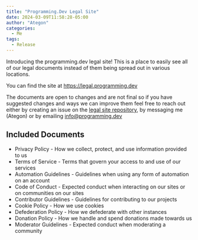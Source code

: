 ```yaml
---
title: "Programming.Dev Legal Site"
date: 2024-03-09T11:58:28-05:00
author: "Ategon"
categories:
  - Me
tags:
  - Release
---
```


Introducing the programming.dev legal site! This is a place to easily see all of our legal documents instead of them being spread out in various locations.

You can find the site at https://legal.programming.dev

The documents are open to changes and are not final so if you have suggested changes and ways we can improve them feel free to reach out either by creating an issue on the [legal site repository](https://git.programming.dev/Programming.Dev/p.d-legal), by messaging me (Ategon) or by emailing info@programming.dev

## Included Documents

- Privacy Policy - How we collect, protect, and use information provided to us
- Terms of Service - Terms that govern your access to and use of our services
- Automation Guidelines - Guidelines when using any form of automation on an account
- Code of Conduct - Expected conduct when interacting on our sites or on communities on our sites
- Contributor Guidelines - Guidelines for contributing to our projects
- Cookie Policy - How we use cookies
- Defederation Policy - How we defederate with other instances
- Donation Policy - How we handle and spend donations made towards us
- Moderator Guidelines - Expected conduct when moderating a community
